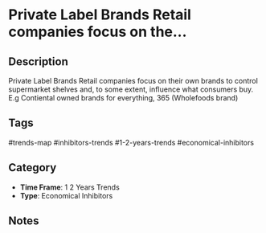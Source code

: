 # Private Label Brands Retail companies focus on the...

## Description
Private Label Brands Retail companies focus on their own brands to control supermarket shelves and, to some extent, influence what consumers buy. E.g Contiental owned brands for everything, 365 (Wholefoods brand)

## Tags
#trends-map #inhibitors-trends #1-2-years-trends #economical-inhibitors

## Category
- **Time Frame**: 1 2 Years Trends
- **Type**: Economical Inhibitors

## Notes
<!-- Add your notes here -->

